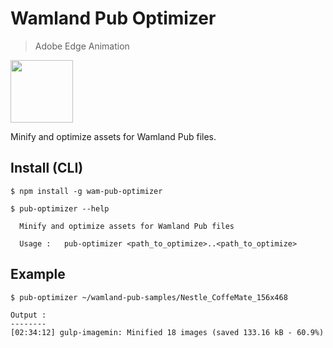 Wamland Pub Optimizer
=====================

> Adobe Edge Animation

<img src="https://creative.adobe.com/ccm428a060/resource/img/product_icons_cc/edge_animate_2x.png" width="100">

Minify and optimize assets for Wamland Pub files.

## Install (CLI)

```
$ npm install -g wam-pub-optimizer
```

```
$ pub-optimizer --help

  Minify and optimize assets for Wamland Pub files

  Usage :   pub-optimizer <path_to_optimize>..<path_to_optimize>
```

## Example

```
$ pub-optimizer ~/wamland-pub-samples/Nestle_CoffeMate_156x468

Output :
--------
[02:34:12] gulp-imagemin: Minified 18 images (saved 133.16 kB - 60.9%)
```
